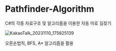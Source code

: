 # Pathfinder-Algorithm
C#의 각종 자료구조 및 알고리즘을 이용한 자동 미로 길찾기

![KakaoTalk_20231110_175825139](https://github.com/sch990428/Pathfinder-Algorithm/assets/87369656/a02029b6-a665-4ed0-94a2-3152556f9910)

오른손법칙, BFS, A* 알고리즘을 활용
